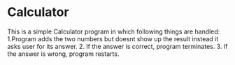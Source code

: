 # Calculator
This is a simple Calculator program in which following things are handled:
1.Program adds the two numbers but doesnt show up the result instead it asks user for its answer. 
2. If the answer is correct, program terminates.
3. If the answer is wrong, program restarts.  
